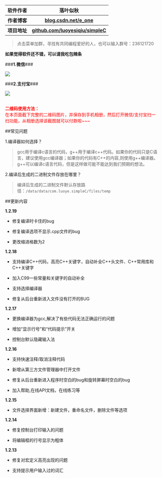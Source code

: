 <table>
<tr><th>软件作者</th><th>落叶似秋</th></tr>
<tr><th>作者博客 </th><th><a href="http://blog.csdn.net/e_one">blog.csdn.net/e_one</a></th></tr>
<tr><th>项目地址</th><th><a href="https://github.com/luoyesiqiu/simpleC">github.com/luoyesiqiu/simpleC</a></th></tr>
</table>

> 点击菜单加群，寻找有共同编程爱好的人，也可以输入群号：236121720

**如果觉得软件还不错，可以请我吃包辣条**

###**1.微信**###

<img src="file:///android_asset/img/webchat_pay.jpg"/>

###**2.支付宝**###

<img src="file:///android_asset/img/alipay.jpg"/>

</br><font color="red"><b>二维码使用方法：</b></font></br>
<font color="red">在本页面截下完整的二维码图片，并保存到手机相册，然后打开微信/支付宝扫一扫功能，从相册选择该截图就可以付款啦~~~</font>

##常见问题

1.编译器如何选择？

>gcc用于编译c语言的代码，g++用于编译c++代码。如果你的代码只是C语言，建议使用gcc编译器；如果你的代码有C++的内容,则使用g++编译器。g++可以编译c语言代码，但是这样做可能不能达到我们预期的想法。

2.编译后生成的二进制文件存放在哪里？

>编译后生成的二进制文件默认存放路径：```/data/data/com.luoye.simpleC/files/temp```

##更新内容

**1.2.19**

* 修复编译时卡住的bug

* 修复编译选项不显示.cpp文件的bug

* 更改缩进格数为2

**1.2.18**

* 支持编译C++代码，高亮C++关键字，自动补全C++头文件、C++常用库和C++关键字

* 加入C99一些常量和关键字的自动补全

* 支持选择编译器

* 修复从后台重新进入文件没有打开的BUG

**1.2.17**

* 更换编译器为gcc,解决了有些代码无法正确运行的问题

* 增加“显示行号”和“代码提示”开关

* 控制台默认隐藏输入法

**1.2.16**

* 支持快速注释/取消注释代码

* 新增从第三方文件管理器中打开文件

* 修复从后台重新进入程序时空白的bug和旋转屏幕时空白的bug

* 加入帮助,在线API文档，在线练习等

**1.2.15**

* 文件选择界面新增：新建文件，重命名文件，删除文件等选项

**1.2.14**

* 修复控制台打印输入的问题

* 将编辑框的行号显示为粗体

**1.2.13**

* 修复对宏定义高亮出现的问题

* 支持提示用户输入过的词汇

